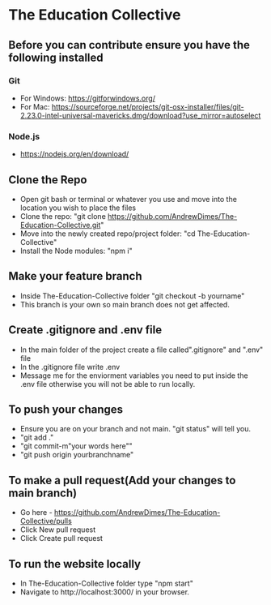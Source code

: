 # The Education Collective

## Before you can contribute ensure you have the following installed

### Git
- For Windows: https://gitforwindows.org/
- For Mac: https://sourceforge.net/projects/git-osx-installer/files/git-2.23.0-intel-universal-mavericks.dmg/download?use_mirror=autoselect

### Node.js
- https://nodejs.org/en/download/

## Clone the Repo
- Open git bash or terminal or whatever you use and move into the location you wish to place the files
- Clone the repo: "git clone https://github.com/AndrewDimes/The-Education-Collective.git"
- Move into the newly created repo/project folder: "cd The-Education-Collective"
- Install the Node modules: "npm i"

## Make your feature branch
- Inside The-Education-Collective folder "git checkout -b yourname"
- This branch is your own so main branch does not get affected.

## Create .gitignore and .env file
- In the main folder of the project create a file called".gitignore" and ".env" file
- In the .gitignore file write .env
- Message me for the enviorment variables you need to put inside the .env file otherwise you will not be able to run locally.

## To push your changes 
- Ensure you are on your branch and not main. "git status" will tell you.
- "git add ."
- "git commit-m"your words here""
- "git push origin yourbranchname"

## To make a pull request(Add your changes to main branch)
- Go here - https://github.com/AndrewDimes/The-Education-Collective/pulls
- Click New pull request
- Click Create pull request

## To run the website locally
- In The-Education-Collective folder type "npm start"
- Navigate to http://localhost:3000/ in your browser.
